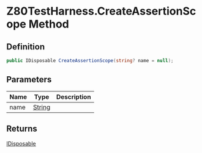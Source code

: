 # Z80TestHarness.CreateAssertionScope Method
## Definition

```c#
public IDisposable CreateAssertionScope(string? name = null);
```

## Parameters

| Name | Type | Description |
| ---- | ---- | ----------- |
| name | [String](https://learn.microsoft.com/en-gb/dotnet/api/System.String) |  |

## Returns

[IDisposable](https://learn.microsoft.com/en-gb/dotnet/api/System.IDisposable)
